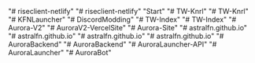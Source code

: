"# riseclient-netlify" 
"# riseclient-netlify" 
"Start" 
"# TW-Knrl" 
"# TW-Knrl" 
"# KFNLauncher" 
"# DiscordModding" 
"# TW-Index" 
"# TW-Index" 
"# Aurora-V2" 
"# AuroraV2-VercelSite" 
"# Aurora-Site" 
"# astralfn.github.io" 
"# astralfn.github.io" 
"# astralfn.github.io" 
"# astralfn.github.io" 
"# AuroraBackend" 
"# AuroraBackend" 
"# AuroraLauncher-API" 
"# AuroraLauncher" 
"# AuroraBot" 
